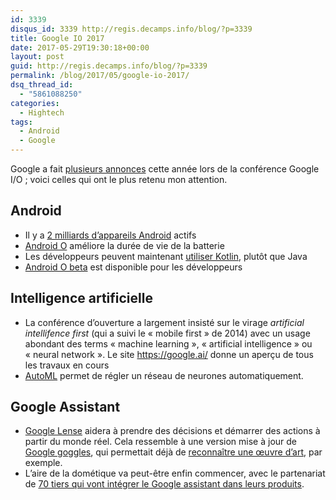 ```yaml
---
id: 3339
disqus_id: 3339 http://regis.decamps.info/blog/?p=3339
title: Google IO 2017
date: 2017-05-29T19:30:18+00:00
layout: post
guid: http://regis.decamps.info/blog/?p=3339
permalink: /blog/2017/05/google-io-2017/
dsq_thread_id:
  - "5861088250"
categories:
  - Hightech
tags:
  - Android
  - Google
---
```

Google a fait <a href="https://blog.google/topics/developers/all-io17-announcements/" target="_blank">plusieurs annonces</a> cette année lors de la conférence Google I/O ; voici celles qui ont le plus retenu mon attention.

## Android

  * Il y a <a href="https://blog.google/products/android/2bn-milestone/" target="_blank">2 milliards d’appareils Android</a> actifs
  * <a href="https://android-developers.googleblog.com/2017/05/whats-new-in-android-o-developer.html" target="_blank">Android O</a> améliore la durée de vie de la batterie
  * Les développeurs peuvent maintenant <a href="https://android-developers.googleblog.com/2017/05/android-announces-support-for-kotlin.html" target="_blank">utiliser Kotlin</a>, plutôt que Java
  * [Android O beta](https://blog.google/products/android/2bn-milestone/) est disponible pour les développeurs

## Intelligence artificielle

  * La conférence d’ouverture a largement insisté sur le virage _artificial intellifence first_ (qui a suivi le « mobile first » de 2014) avec un usage abondant des terms « machine learning », « artificial intelligence » ou « neural network ». Le site <a href="https://ai.google/" target="_blank">https://google.ai/</a> donne un aperçu de tous les travaux en cours
  * <a href="https://research.googleblog.com/2017/05/using-machine-learning-to-explore.html" target="_blank">AutoML</a> permet de régler un réseau de neurones automatiquement.

## Google Assistant

  * <a href="https://blog.google/products/assistant/your-assistant-getting-better-on-google-home-and-your-phone/" target="_blank">Google Lense</a> aidera à prendre des décisions et démarrer des actions à partir du monde réel. Cela ressemble à une version mise à jour de <a href="https://play.google.com/store/apps/details?id=com.google.android.apps.unveil" target="_blank">Google goggles</a>, qui permettait déjà de <a href="https://search.googleblog.com/2011/12/exploring-art-from-met-wherever-you.html" target="_blank">reconnaître une œuvre d’art</a>, par exemple.
  * L’aire de la dométique va peut-être enfin commencer, avec le partenariat de <a href="https://blog.google/products/assistant/your-assistant-getting-better-on-google-home-and-your-phone/" target="_blank">70 tiers qui vont intégrer le Google assistant dans leurs produits</a>.

<!--more-->
